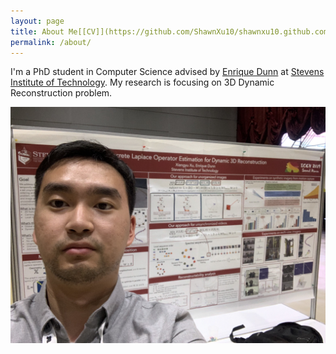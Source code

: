 ```yaml
---
layout: page
title: About Me[[CV]](https://github.com/ShawnXu10/shawnxu10.github.com/blob/master/Xiangyu%20Xu.pdf)
permalink: /about/
---
```


I'm a PhD student in Computer Science advised by [Enrique Dunn](https://www.cs.stevens.edu/~edunn/) at [Stevens Institute of Technology](https://www.stevens.edu/). My research is focusing on 3D Dynamic Reconstruction problem. 


![](https://raw.githubusercontent.com/ShawnXu10/shawnxu10.github.com/master/assets/img/about/IMG_2915.jpg)